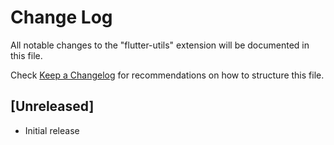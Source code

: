 # Change Log

All notable changes to the "flutter-utils" extension will be documented in this file.

Check [Keep a Changelog](http://keepachangelog.com/) for recommendations on how to structure this file.

## [Unreleased]

- Initial release